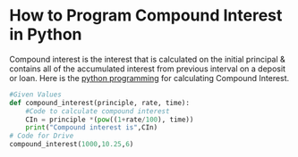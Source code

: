 # How to Program Compound Interest in Python

Compound interest is the interest that is calculated on the initial principal & contains all of the accumulated interest from previous interval on a deposit or loan.
Here is the [python programming](https://thecodezine.com) for calculating Compound Interest.

```python runnable
#Given Values
def compound_interest(principle, rate, time):
    #Code to calculate compound interest
    CIn = principle *(pow((1+rate/100), time))
    print("Compound interest is",CIn)
# Code for Drive
compound_interest(1000,10.25,6)
```

